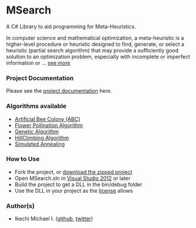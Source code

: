 # MSearch

A C# Library to aid programming for Meta-Heuristics.

In computer science and mathematical optimization, a meta-heuristic is a higher-level procedure or heuristic designed to find, generate, or select a heuristic (partial search algorithm) that may provide a sufficiently good solution to an optimization problem, especially with incomplete or imperfect information or ... [see more](https://en.wikipedia.org/wiki/Metaheuristic)

### Project Documentation

Please see the [project documentation](Documentation.md) here.

### Algorithms available

- [Artificial Bee Colony (ABC)](MSearch/ABC)
- [Flower Pollination Algorithm](MSearch/Flowers)
- [Genetic Algorithm](MSearch/GA)
- [HillClimbing Algorithm](MSearch/HillClimb)
- [Simulated Annealing](MSearch/SA)

### How to Use

- Fork the project, or [download the zipped project](https://github.com/mykeels/MSearch/archive/master.zip)
- Open MSearch.sln in [Visual Studio 2012](https://www.visualstudio.com/downloads) or later
- Build the project to get a DLL in the bin/debug folder
- Use the DLL in your project as the [license](LICENSE) allows

### Author(s)

 - Ikechi Michael I. ([github](https://github.com/mykeels), [twitter](https://twitter.com/mykeels))